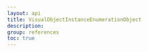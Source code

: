 ```yaml
---
layout: api
title: VisualObjectInstanceEnumerationObject
description: 
group: references
toc: true
---
```

